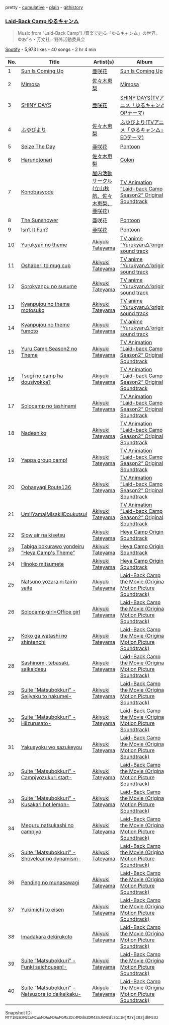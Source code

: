 pretty - [cumulative](/playlists/cumulative/37i9dQZF1DWWosUgW8r4Gq.md) - [plain](/playlists/plain/37i9dQZF1DWWosUgW8r4Gq) - [githistory](https://github.githistory.xyz/mackorone/spotify-playlist-archive/blob/main/playlists/plain/37i9dQZF1DWWosUgW8r4Gq)

### [Laid\-Back Camp ゆるキャン△](https://open.spotify.com/playlist/37i9dQZF1DWWosUgW8r4Gq)

> Music from "Laid\-Back Camp"! /音楽で辿る「ゆるキャン△」の世界。©あfろ・芳文社／野外活動委員会

[Spotify](https://open.spotify.com/user/spotify) - 5,973 likes - 40 songs - 2 hr 4 min

| No. | Title | Artist(s) | Album | Length |
|---|---|---|---|---|
| 1 | [Sun Is Coming Up](https://open.spotify.com/track/4Tzy19BN954GdgSiUH62jD) | [亜咲花](https://open.spotify.com/artist/0QwTvn35AQMMELpKDU176h) | [Sun Is Coming Up](https://open.spotify.com/album/6idCwCmUoXnX8ITg8PfHEj) | 4:15 |
| 2 | [Mimosa](https://open.spotify.com/track/3oWzRxN7qFqjeoMgfZkgRE) | [佐々木恵梨](https://open.spotify.com/artist/4ES04xmx6ZGMYGyGIfGQgf) | [Mimosa](https://open.spotify.com/album/5M0BERj5L8qIRfxU4Emjdg) | 4:19 |
| 3 | [SHINY DAYS](https://open.spotify.com/track/3V7mWY7bwabSRPOOuJ7rcN) | [亜咲花](https://open.spotify.com/artist/0QwTvn35AQMMELpKDU176h) | [SHINY DAYS\(TVアニメ「ゆるキャン△」OPテーマ\)](https://open.spotify.com/album/799UkSmpzMBG2Ni6PO3zDc) | 4:21 |
| 4 | [ふゆびより](https://open.spotify.com/track/08atpBEogaRGz58N7yVi0J) | [佐々木恵梨](https://open.spotify.com/artist/4ES04xmx6ZGMYGyGIfGQgf) | [ふゆびより\(TVアニメ「ゆるキャン△」EDテーマ\)](https://open.spotify.com/album/4M5mceOoTiPvE9bPXSy1iN) | 4:37 |
| 5 | [Seize The Day](https://open.spotify.com/track/6YbbRVO81tTxFObgdSJa2N) | [亜咲花](https://open.spotify.com/artist/0QwTvn35AQMMELpKDU176h) | [Pontoon](https://open.spotify.com/album/3IqT5PMCjApxtrnxJxLbBD) | 4:04 |
| 6 | [Harunotonari](https://open.spotify.com/track/1ofuW1sPpPGsWu4LTOeeBV) | [佐々木恵梨](https://open.spotify.com/artist/4ES04xmx6ZGMYGyGIfGQgf) | [Colon](https://open.spotify.com/album/0YB96tShohEzQ7YQYdrnwJ) | 3:39 |
| 7 | [Konobasyode](https://open.spotify.com/track/6ZfGaKBm2qGaVPc3qLxCAd) | [屋内活動サークル\(立山秋航、佐々木恵梨、亜咲花\)](https://open.spotify.com/artist/0khjN6aAVJszju1hovxoB5) | [TV Animation ”Laid\-back Camp Season2” Original Soundtrack](https://open.spotify.com/album/3GTjnJhIoRsTVoIvhyX0t0) | 4:07 |
| 8 | [The Sunshower](https://open.spotify.com/track/7JdPXD5GFX7Q09gB7mAE9e) | [亜咲花](https://open.spotify.com/artist/0QwTvn35AQMMELpKDU176h) | [Pontoon](https://open.spotify.com/album/3IqT5PMCjApxtrnxJxLbBD) | 4:30 |
| 9 | [Isn‘t It Fun?](https://open.spotify.com/track/1BxH5nn4iV7l6nqHDYyf5O) | [亜咲花](https://open.spotify.com/artist/0QwTvn35AQMMELpKDU176h) | [Pontoon](https://open.spotify.com/album/3IqT5PMCjApxtrnxJxLbBD) | 4:43 |
| 10 | [Yurukyan no theme](https://open.spotify.com/track/4XhqkGQe00L6zCkaWxldr2) | [Akiyuki Tateyama](https://open.spotify.com/artist/6sh08wBSmiwwgvfgNG1hrA) | [TV anime “Yurukyan△”original sound track](https://open.spotify.com/album/04fr3cTBvVOa3FQPtZQCyg) | 2:13 |
| 11 | [Oshaberi to mug cup](https://open.spotify.com/track/5U2IpOZgfkaEFXByYUIjaM) | [Akiyuki Tateyama](https://open.spotify.com/artist/6sh08wBSmiwwgvfgNG1hrA) | [TV anime “Yurukyan△”original sound track](https://open.spotify.com/album/04fr3cTBvVOa3FQPtZQCyg) | 1:53 |
| 12 | [Sorokyanpu no susume](https://open.spotify.com/track/5FblIDq5dkGzXNuIKC1iPX) | [Akiyuki Tateyama](https://open.spotify.com/artist/6sh08wBSmiwwgvfgNG1hrA) | [TV anime “Yurukyan△”original sound track](https://open.spotify.com/album/04fr3cTBvVOa3FQPtZQCyg) | 2:13 |
| 13 | [Kyanpujou no theme motosuko](https://open.spotify.com/track/6lGuj4kx91qsnLXcXWGqsb) | [Akiyuki Tateyama](https://open.spotify.com/artist/6sh08wBSmiwwgvfgNG1hrA) | [TV anime “Yurukyan△”original sound track](https://open.spotify.com/album/04fr3cTBvVOa3FQPtZQCyg) | 5:48 |
| 14 | [Kyanpujou no theme fumoto](https://open.spotify.com/track/3xBmk2aC7rRLuCVLQKNOcv) | [Akiyuki Tateyama](https://open.spotify.com/artist/6sh08wBSmiwwgvfgNG1hrA) | [TV anime “Yurukyan△”original sound track](https://open.spotify.com/album/04fr3cTBvVOa3FQPtZQCyg) | 5:41 |
| 15 | [Yuru Camp Season2 no Theme](https://open.spotify.com/track/6IJ2ZG03rZuBN5WZOl0g3n) | [Akiyuki Tateyama](https://open.spotify.com/artist/6sh08wBSmiwwgvfgNG1hrA) | [TV Animation ”Laid\-back Camp Season2” Original Soundtrack](https://open.spotify.com/album/3GTjnJhIoRsTVoIvhyX0t0) | 2:26 |
| 16 | [Tsugi no camp ha dousiyokka?](https://open.spotify.com/track/3iIWffb2a2uLcOYXXfnAAg) | [Akiyuki Tateyama](https://open.spotify.com/artist/6sh08wBSmiwwgvfgNG1hrA) | [TV Animation ”Laid\-back Camp Season2” Original Soundtrack](https://open.spotify.com/album/3GTjnJhIoRsTVoIvhyX0t0) | 2:37 |
| 17 | [Solocamp no tashinami](https://open.spotify.com/track/1MxA4kkdieg2klzRC6ds0I) | [Akiyuki Tateyama](https://open.spotify.com/artist/6sh08wBSmiwwgvfgNG1hrA) | [TV Animation ”Laid\-back Camp Season2” Original Soundtrack](https://open.spotify.com/album/3GTjnJhIoRsTVoIvhyX0t0) | 2:56 |
| 18 | [Nadeshiko](https://open.spotify.com/track/6pvY7Wz41c8kkkhB8Rv9GU) | [Akiyuki Tateyama](https://open.spotify.com/artist/6sh08wBSmiwwgvfgNG1hrA) | [TV Animation ”Laid\-back Camp Season2” Original Soundtrack](https://open.spotify.com/album/3GTjnJhIoRsTVoIvhyX0t0) | 2:22 |
| 19 | [Yappa group camp!](https://open.spotify.com/track/6UMOsXnPTLGNGqHclHKll1) | [Akiyuki Tateyama](https://open.spotify.com/artist/6sh08wBSmiwwgvfgNG1hrA) | [TV Animation ”Laid\-back Camp Season2” Original Soundtrack](https://open.spotify.com/album/3GTjnJhIoRsTVoIvhyX0t0) | 3:29 |
| 20 | [Oohasyagi Route136](https://open.spotify.com/track/2d94sMgDaxFW2CejeORUXZ) | [Akiyuki Tateyama](https://open.spotify.com/artist/6sh08wBSmiwwgvfgNG1hrA) | [TV Animation ”Laid\-back Camp Season2” Original Soundtrack](https://open.spotify.com/album/3GTjnJhIoRsTVoIvhyX0t0) | 2:10 |
| 21 | [Umi!Yama!Misaki!Doukutsu!](https://open.spotify.com/track/5FsE4N1Qi5ZaDIFOmCBOCq) | [Akiyuki Tateyama](https://open.spotify.com/artist/6sh08wBSmiwwgvfgNG1hrA) | [TV Animation ”Laid\-back Camp Season2” Original Soundtrack](https://open.spotify.com/album/3GTjnJhIoRsTVoIvhyX0t0) | 1:58 |
| 22 | [Slow air na kisetsu](https://open.spotify.com/track/3bghWYK0Bs48xmDnquA9DQ) | [Akiyuki Tateyama](https://open.spotify.com/artist/6sh08wBSmiwwgvfgNG1hrA) | [Heya Camp Original Soundtrack](https://open.spotify.com/album/25AH7MvyN3We1bYtlGAkzH) | 3:12 |
| 23 | [Tabiga bokurawo yondeiru ”Heya Camp's Theme”](https://open.spotify.com/track/6bY9GhQxnsgs52GSchnIiU) | [Akiyuki Tateyama](https://open.spotify.com/artist/6sh08wBSmiwwgvfgNG1hrA) | [Heya Camp Original Soundtrack](https://open.spotify.com/album/25AH7MvyN3We1bYtlGAkzH) | 2:21 |
| 24 | [Hinoko mitsumete](https://open.spotify.com/track/0xCt5jT58tgSbHXrjx7FHm) | [Akiyuki Tateyama](https://open.spotify.com/artist/6sh08wBSmiwwgvfgNG1hrA) | [Heya Camp Original Soundtrack](https://open.spotify.com/album/25AH7MvyN3We1bYtlGAkzH) | 2:56 |
| 25 | [Natsuno yozara ni tairin saite](https://open.spotify.com/track/5chcn3o6g4jde7G5xjiUTJ) | [Akiyuki Tateyama](https://open.spotify.com/artist/6sh08wBSmiwwgvfgNG1hrA) | [Laid\-Back Camp the Movie \(Original Motion Picture Soundtrack\)](https://open.spotify.com/album/0h6vCZ9iFg5sESGWvKePvH) | 3:02 |
| 26 | [Solocamp girl=Office girl](https://open.spotify.com/track/1NokdTTU2Ysn27WyX0r2rJ) | [Akiyuki Tateyama](https://open.spotify.com/artist/6sh08wBSmiwwgvfgNG1hrA) | [Laid\-Back Camp the Movie \(Original Motion Picture Soundtrack\)](https://open.spotify.com/album/0h6vCZ9iFg5sESGWvKePvH) | 2:30 |
| 27 | [Koko ga watashi no shintenchi](https://open.spotify.com/track/62Zn49o7p2SxsGWHUgLGJW) | [Akiyuki Tateyama](https://open.spotify.com/artist/6sh08wBSmiwwgvfgNG1hrA) | [Laid\-Back Camp the Movie \(Original Motion Picture Soundtrack\)](https://open.spotify.com/album/0h6vCZ9iFg5sESGWvKePvH) | 2:58 |
| 28 | [Sashinomi, tebasaki, saikaidesu](https://open.spotify.com/track/1QAjQXQPZzl0pY5w6bMFUn) | [Akiyuki Tateyama](https://open.spotify.com/artist/6sh08wBSmiwwgvfgNG1hrA) | [Laid\-Back Camp the Movie \(Original Motion Picture Soundtrack\)](https://open.spotify.com/album/0h6vCZ9iFg5sESGWvKePvH) | 2:31 |
| 29 | [Suite ”Matsubokkuri” \-Seijyaku to hakumei\-](https://open.spotify.com/track/4vpQbs5hnfP1sFzUhZprfQ) | [Akiyuki Tateyama](https://open.spotify.com/artist/6sh08wBSmiwwgvfgNG1hrA) | [Laid\-Back Camp the Movie \(Original Motion Picture Soundtrack\)](https://open.spotify.com/album/0h6vCZ9iFg5sESGWvKePvH) | 2:41 |
| 30 | [Suite ”Matsubokkuri” \-Hiizurusato\-](https://open.spotify.com/track/1uxEIJHRaDofInxZ1Bmgac) | [Akiyuki Tateyama](https://open.spotify.com/artist/6sh08wBSmiwwgvfgNG1hrA) | [Laid\-Back Camp the Movie \(Original Motion Picture Soundtrack\)](https://open.spotify.com/album/0h6vCZ9iFg5sESGWvKePvH) | 2:55 |
| 31 | [Yakusyoku wo sazukeyou](https://open.spotify.com/track/51FkkpiydHV3D5lJzoCkhe) | [Akiyuki Tateyama](https://open.spotify.com/artist/6sh08wBSmiwwgvfgNG1hrA) | [Laid\-Back Camp the Movie \(Original Motion Picture Soundtrack\)](https://open.spotify.com/album/0h6vCZ9iFg5sESGWvKePvH) | 2:12 |
| 32 | [Suite ”Matsubokkuri” \-Campjyozukuri start\-](https://open.spotify.com/track/6ctDGiaDVtMh7qfMElPRVU) | [Akiyuki Tateyama](https://open.spotify.com/artist/6sh08wBSmiwwgvfgNG1hrA) | [Laid\-Back Camp the Movie \(Original Motion Picture Soundtrack\)](https://open.spotify.com/album/0h6vCZ9iFg5sESGWvKePvH) | 2:12 |
| 33 | [Suite ”Matsubokkuri” \-Kusakari hot lemon\-](https://open.spotify.com/track/0Y0qu4G6Lk7tF1IzSmXOxC) | [Akiyuki Tateyama](https://open.spotify.com/artist/6sh08wBSmiwwgvfgNG1hrA) | [Laid\-Back Camp the Movie \(Original Motion Picture Soundtrack\)](https://open.spotify.com/album/0h6vCZ9iFg5sESGWvKePvH) | 2:29 |
| 34 | [Meguru natsukashi no campjyo](https://open.spotify.com/track/3Ed8PEfwochl0cU4zREmMt) | [Akiyuki Tateyama](https://open.spotify.com/artist/6sh08wBSmiwwgvfgNG1hrA) | [Laid\-Back Camp the Movie \(Original Motion Picture Soundtrack\)](https://open.spotify.com/album/0h6vCZ9iFg5sESGWvKePvH) | 2:21 |
| 35 | [Suite ”Matsubokkuri” \-Shovelcar no dynamism\-](https://open.spotify.com/track/04h5YlkIZDKArCeJMtjiO5) | [Akiyuki Tateyama](https://open.spotify.com/artist/6sh08wBSmiwwgvfgNG1hrA) | [Laid\-Back Camp the Movie \(Original Motion Picture Soundtrack\)](https://open.spotify.com/album/0h6vCZ9iFg5sESGWvKePvH) | 2:43 |
| 36 | [Pending no munasawagi](https://open.spotify.com/track/5TdA35dt8glXvYlhRiD5VR) | [Akiyuki Tateyama](https://open.spotify.com/artist/6sh08wBSmiwwgvfgNG1hrA) | [Laid\-Back Camp the Movie \(Original Motion Picture Soundtrack\)](https://open.spotify.com/album/0h6vCZ9iFg5sESGWvKePvH) | 2:14 |
| 37 | [Yukimichi to eisen](https://open.spotify.com/track/7gDqspaUX8uvgBLTpta93o) | [Akiyuki Tateyama](https://open.spotify.com/artist/6sh08wBSmiwwgvfgNG1hrA) | [Laid\-Back Camp the Movie \(Original Motion Picture Soundtrack\)](https://open.spotify.com/album/0h6vCZ9iFg5sESGWvKePvH) | 2:50 |
| 38 | [Imadakara dekirukoto](https://open.spotify.com/track/1lq51zC4rFAtaQVWzV0IED) | [Akiyuki Tateyama](https://open.spotify.com/artist/6sh08wBSmiwwgvfgNG1hrA) | [Laid\-Back Camp the Movie \(Original Motion Picture Soundtrack\)](https://open.spotify.com/album/0h6vCZ9iFg5sESGWvKePvH) | 2:39 |
| 39 | [Suite ”Matsubokkuri” \-Funki saichousen!\-](https://open.spotify.com/track/4VSE6IQVNCSaA7ZJgghMFY) | [Akiyuki Tateyama](https://open.spotify.com/artist/6sh08wBSmiwwgvfgNG1hrA) | [Laid\-Back Camp the Movie \(Original Motion Picture Soundtrack\)](https://open.spotify.com/album/0h6vCZ9iFg5sESGWvKePvH) | 2:14 |
| 40 | [Suite ”Matsubokkuri” \-Natsuzora to daikeikaku\-](https://open.spotify.com/track/1VLABP6DxPB7CbWqYDLiLC) | [Akiyuki Tateyama](https://open.spotify.com/artist/6sh08wBSmiwwgvfgNG1hrA) | [Laid\-Back Camp the Movie \(Original Motion Picture Soundtrack\)](https://open.spotify.com/album/0h6vCZ9iFg5sESGWvKePvH) | 2:37 |

Snapshot ID: `MTY1NzAzMzIwMCwwMDAwMDAwMGMxZDc4MDdmZDM4ZmJkMzdlZGI1NjMzYjI0ZjdhMzUz`

